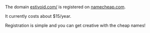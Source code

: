 The domain [estivoid.com/](https://www.estivoid.com/) is registered on [namecheap.com](https://www.namecheap.com).

It currently costs about $15/year.

Registration is simple and you can get creative with the cheap names!
